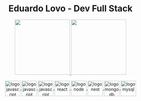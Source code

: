 

  <h1 align="center"><b>Eduardo Lovo - Dev Full Stack</b></h1>

  <div align="center">
    <a href="https://github.com/EduardoLovo">
    <img height="180em" src="https://github-readme-stats.vercel.app/api?username=eduardolovo&show_icons=true&theme=merko&include_all_commits=true&count_private=true"/>
    <img height="180em" src="https://github-readme-stats.vercel.app/api/top-langs/?username=eduardolovo&layout=compact&langs_count=7&theme=merko"/>
  </div></br>
 
  
  
  
  <div align="center">
    <img align="center" src="https://bognarjunior.files.wordpress.com/2018/01/1crcyaithv7aiqh1z93v99q.png" alt="logo javascript" style="width:50px;"/>
    <img align="center" src="http://ltidecivil.tecnico.ulisboa.pt/wp-content/uploads/2019/09/HTML5_Badge_512.png" alt="logo javascript" style="width:50px;"/>
    <img align="center" src="https://logospng.org/download/css-3/logo-css-3-2048.png" alt="logo javascript" style="width:50px;"/>
    <img align="center" src="https://nextsoftware.io/files/images/logos/main/reactjs-logo.png" alt="logo react" style="width:50px;" />
    <img align="center" src="https://walde.co/wp-content/uploads/2016/09/nodejs_logo.png" alt="logo node" style="width:50px;" />    
    <img align="center" src="https://seeklogo.com/images/N/nestjs-logo-09342F76C0-seeklogo.com.png" alt="logo nest" style="width:50px;" />
    <img align="center" src="https://infinapps.com/wp-content/uploads/2018/10/mongodb-logo.png" alt="logo mongodb" style="width:50px;" />
    <img align="center" src="https://upload.wikimedia.org/wikipedia/commons/thumb/b/b2/Database-mysql.svg/1200px-Database-mysql.svg.png" alt="logo mysql" style="width:50px;" />
  </div>

  
